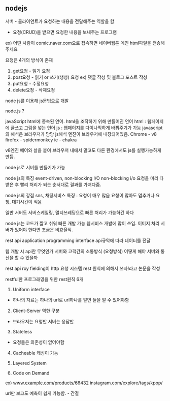 ## nodejs

서버 - 클라이언트가 요청하는 내용을 전달해주는 역할을 함
- 요청(CRUD)을 받으면 요청한 내용을 보내주는 프로그램

ex)
어떤 사람이 comic.naver.com으로 접속하면
네이버웹툰 메인 html파일을 전송해주세요

요청은 4개의 방식이 존재
1. get요청 - 읽기 요청
2. post요청 - 읽기 or 쓰기(생성) 요청
ex) 댓글 작성 및 블로그 포스트 작성
3. put요청 - 수정요청
4. delete요청 - 삭제요청

node js를 이용해 js문법으로 개발

node.js ?

javaScript
html에 종속된 언어.
html을 조작하기 위해 만들어진 언어
html : 웹페이지에 글쓰고 그림을 넣는 언어
js : 웹페이지를 다이나믹하게 바꿔주기가 가능
javascript의 해석은 브라우저가 담당
js해석 엔진이 브라우저에 내장되어있음.
Chrome - v8
firefox - spidermonkey
ie - chakra

v8엔진 떼어와 살을 붙여
브라우저 내에서 말고도 다른 환경에서도 js를 실행가능하게 만듬.

node js로 서버를 만들기가 가능

node js의 특징
event-driven, non-blocking I/O
non-blocking i/o
요청을 미리 다 받은 후 빨리 처리가 되는 순서대로 결과를 가져다줌.

node js의 강점
sns, 채팅서비스
특징 : 요청이 매우 많음
요청이 많아도 멈추거나 요청, 대기시간이 적음

일반 서버도
서버스케일링, 멀티쓰레딩으로 빠른 처리가 가능하긴 하다

node js는 코드가 짧고 쉬워 빠른 개발 가능
웹서비스 개발에 많이 쓰임.
이미지 처리 서버가 있어야 한다면 조금은 비효율적.

rest api
application programming interface
api규약에 따라 데이터를 전달

웹 개발 시 api란 무엇인가
서버와 고객간의 소통방식 (요청방식)
어떻게 해야 서버와 통신을 할 수 있을까

rest api
roy fielding이
http 요청 시스템
rest 원칙에 의해서 쓰자!라고 논문을 작성

restful한 프로그래밍을 위한 rest원칙 6개
1. Uniform interface
- 하나의 자료는 하나의 url로
url하나를 알면 둘을 알 수 있어야함

2. Client-Server 역한 구분
- 브라우저는 요청만 서버는 응답만

3. Stateless
- 요청들은 의존성이 없어야함

4. Cacheable
캐싱이 가능

5. Layered System
6. Code on Demand

ex)
www.example.com/products/66432
instagram.com/explore/tags/kpop/

url만 보고도 예측이 쉽게 가능함. - 간결



